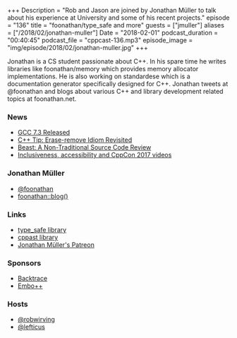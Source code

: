 +++
Description = "Rob and Jason are joined by Jonathan Müller to talk about his experience at University and some of his recent projects."
episode = "136"
title = "foonathan/type_safe and more"
guests = ["jmuller"]
aliases = ["/2018/02/jonathan-muller"]
Date = "2018-02-01"
podcast_duration = "00:40:45"
podcast_file = "cppcast-136.mp3"
episode_image = "img/episode/2018/02/jonathan-muller.jpg"
+++

Jonathan is a CS student passionate about C++. In his spare time he writes libraries like foonathan/memory which provides memory allocator implementations. He is also working on standardese which is a documentation generator specifically designed for C++. Jonathan tweets at @foonathan and blogs about various C++ and library development related topics at foonathan.net.

### News ###

 - [GCC 7.3 Released](https://gcc.gnu.org/ml/gcc/2018-01/msg00197.html)
 - [C++ Tip: Erase-remove Idiom Revisited](https://www.codeproject.com/Articles/1227392/Cplusplus-Tip-Erase-remove-Idiom-Revisited)
 - [Beast: A Non-Traditional Source Code Review](https://www.bishopfox.com/case_study/securing-beast/)
 - [Inclusiveness, accessibility and CppCon 2017 videos](https://cppcon.org/inclusiveness-accessibility-and-cppcon-2017-videos/)
 
### Jonathan Müller ###

 - [@foonathan](https://twitter.com/foonathan)
 - [foonathan::blog()](https://foonathan.github.io/)

### Links ###

 - [type_safe library](https://github.com/foonathan/type_safe)
 - [cppast library](https://github.com/foonathan/cppast)
 - [Jonathan Müller's Patreon](https://www.patreon.com/foonathan)

### Sponsors ###

- [Backtrace](https://www.backtrace.io/cppcast)
- [Embo++](https://embo.io)

### Hosts ###

- [@robwirving](https://twitter.com/robwirving)
- [@lefticus](https://twitter.com/lefticus)


